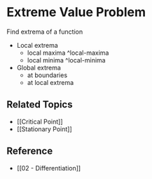 # Extreme Value Problem

Find extrema of a function

- Local extrema
	- local maxima ^local-maxima
	- local minima ^local-minima
- Global extrema
	- at boundaries
	- at local extrema

## Related Topics

- [[Critical Point]]
- [[Stationary Point]]

## Reference

- [[02 - Differentiation]]
